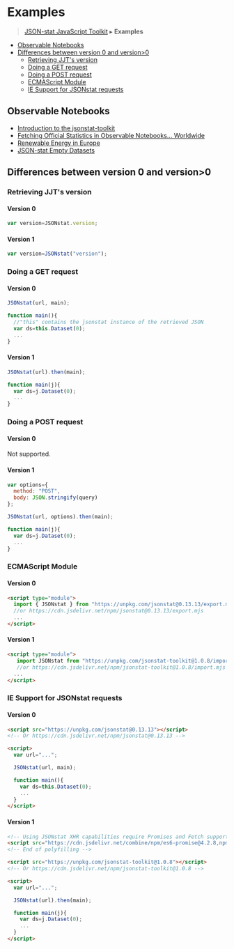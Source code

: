 # Examples

> [JSON-stat JavaScript Toolkit](https://github.com/jsonstat/toolkit/blob/master/README.md) ▸ **Examples**

<ul>
  <li><a href="#observable-notebooks">Observable Notebooks</a></li>
  <li><a href="#differences-between-version-0-and-version-1">Differences between version 0 and version&gt;0</a>
    <ul>
      <li><a href="#retrieving-jjts-version">Retrieving JJT's version</a></li>
      <li><a href="#doing-a-get-request">Doing a GET request</a></li>
      <li><a href="#doing-a-post-request">Doing a POST request</a></li>
      <li><a href="#ecmascript-module">ECMAScript Module</a></li>
      <li><a href="#ie-support-for-jsonstat-requests">IE Support for JSONstat requests</a></li>
    </ul>
  </li>
</ul>

## Observable Notebooks

* [Introduction to the jsonstat-toolkit](https://observablehq.com/@jsonstat/toolkit)
* [Fetching Official Statistics in Observable Notebooks... Worldwide](https://observablehq.com/@jsonstat/fetch)
* [Renewable Energy in Europe](https://observablehq.com/@jsonstat/energy)
* [JSON-stat Empty Datasets](https://observablehq.com/@jsonstat/emptydatasets)

## Differences between version 0 and version>0

### Retrieving JJT's version

#### Version 0

```js
var version=JSONstat.version;
```

#### Version 1

```js
var version=JSONstat("version");
```

### Doing a GET request

#### Version 0

```js
JSONstat(url, main);

function main(){
  //"this" contains the jsonstat instance of the retrieved JSON
  var ds=this.Dataset(0);
  ...
}
```

#### Version 1

```js
JSONstat(url).then(main);

function main(j){
  var ds=j.Dataset(0);
  ...
}
```

### Doing a POST request

#### Version 0

Not supported.

#### Version 1

```js
var options={
  method: "POST",
  body: JSON.stringify(query)
};

JSONstat(url, options).then(main);

function main(j){
  var ds=j.Dataset(0);
  ...
}
```

### ECMAScript Module

#### Version 0

```html
<script type="module">
  import { JSONstat } from "https://unpkg.com/jsonstat@0.13.13/export.mjs";
  //or https://cdn.jsdelivr.net/npm/jsonstat@0.13.13/export.mjs
  ...
</script>  
```

#### Version 1

```html
<script type="module">
   import JSONstat from "https://unpkg.com/jsonstat-toolkit@1.0.8/import.mjs";
   //or https://cdn.jsdelivr.net/npm/jsonstat-toolkit@1.0.8/import.mjs
  ...
</script>  
```


### IE Support for JSONstat requests

#### Version 0

```html
<script src="https://unpkg.com/jsonstat@0.13.13"></script>
<!-- Or https://cdn.jsdelivr.net/npm/jsonstat@0.13.13 -->

<script>
  var url="...";

  JSONstat(url, main);

  function main(){
    var ds=this.Dataset(0);
    ...
  }
</script>
```

#### Version 1

```html
<!-- Using JSONstat XHR capabilities require Promises and Fetch support -->
<script src="https://cdn.jsdelivr.net/combine/npm/es6-promise@4.2.8,npm/whatwg-fetch@3.0.0"></script>
<!-- End of polyfilling -->

<script src="https://unpkg.com/jsonstat-toolkit@1.0.8"></script>
<!-- Or https://cdn.jsdelivr.net/npm/jsonstat-toolkit@1.0.8 -->

<script>
  var url="...";

  JSONstat(url).then(main);

  function main(j){
    var ds=j.Dataset(0);
    ...
  }
</script>
```
